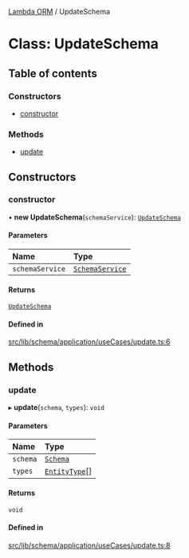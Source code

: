 [Lambda ORM](../README.md) / UpdateSchema

# Class: UpdateSchema

## Table of contents

### Constructors

- [constructor](UpdateSchema.md#constructor)

### Methods

- [update](UpdateSchema.md#update)

## Constructors

### constructor

• **new UpdateSchema**(`schemaService`): [`UpdateSchema`](UpdateSchema.md)

#### Parameters

| Name | Type |
| :------ | :------ |
| `schemaService` | [`SchemaService`](SchemaService.md) |

#### Returns

[`UpdateSchema`](UpdateSchema.md)

#### Defined in

[src/lib/schema/application/useCases/update.ts:6](https://github.com/lambda-orm/lambdaorm-base/blob/ff21366/src/lib/schema/application/useCases/update.ts#L6)

## Methods

### update

▸ **update**(`schema`, `types`): `void`

#### Parameters

| Name | Type |
| :------ | :------ |
| `schema` | [`Schema`](../interfaces/Schema.md) |
| `types` | [`EntityType`](../interfaces/EntityType.md)[] |

#### Returns

`void`

#### Defined in

[src/lib/schema/application/useCases/update.ts:8](https://github.com/lambda-orm/lambdaorm-base/blob/ff21366/src/lib/schema/application/useCases/update.ts#L8)
